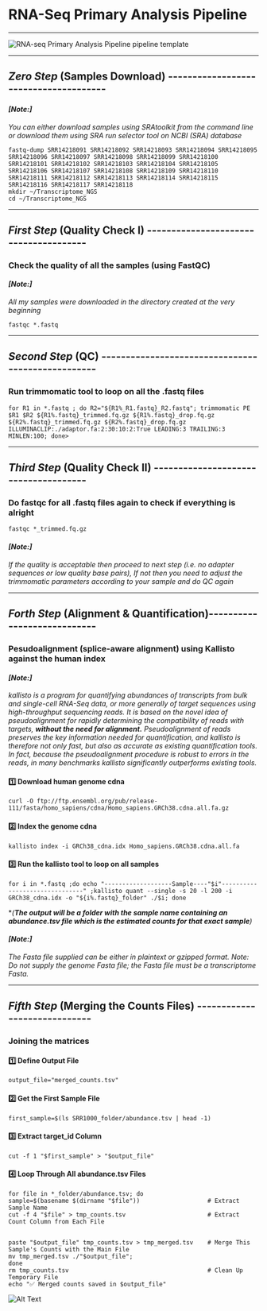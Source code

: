# RNA-Seq Primary Analysis Pipeline

***
![RNA-seq Primary Analysis Pipeline pipeline template](https://github.com/user-attachments/assets/5172d0b1-9763-4598-bfe0-7865d79c9bf2)
***
## ***Zero Step*** (Samples Download) --------------------------------------
#### ***[Note:]*** 
_You can either download samples using SRAtoolkit from the command line or download them using SRA run selector tool on NCBI (SRA) database_
```{bash}
fastq-dump SRR14218091 SRR14218092 SRR14218093 SRR14218094 SRR14218095 SRR14218096 SRR14218097 SRR14218098 SRR14218099 SRR14218100 SRR14218101 SRR14218102 SRR14218103 SRR14218104 SRR14218105 SRR14218106 SRR14218107 SRR14218108 SRR14218109 SRR14218110 SRR14218111 SRR14218112 SRR14218113 SRR14218114 SRR14218115 SRR14218116 SRR14218117 SRR14218118
mkdir ~/Transcriptome_NGS 
cd ~/Transcriptome_NGS
```

***
## ***First Step*** (Quality Check I) --------------------------------------
### Check the quality of all the samples (using FastQC)
#### ***[Note:]*** 
_All my samples were downloaded in the directory created at the very beginning_
```{bash}
fastqc *.fastq
```

***
## ***Second Step*** (QC) --------------------------------------------------
### Run trimmomatic tool to loop on all the .fastq files
```{bash}
for R1 in *.fastq ; do R2="${R1%_R1.fastq}_R2.fastq"; trimmomatic PE $R1 $R2 ${R1%.fastq}_trimmed.fq.gz ${R1%.fastq}_drop.fq.gz ${R2%.fastq}_trimmed.fq.gz ${R2%.fastq}_drop.fq.gz ILLUMINACLIP:./adaptor.fa:2:30:10:2:True LEADING:3 TRAILING:3 MINLEN:100; done>
```

***
## ***Third Step*** (Quality Check II) -------------------------------------
### Do fastqc for all .fastq files again to check if everything is alright
```{bash}
fastqc *_trimmed.fq.gz
```
#### ***[Note:]*** 
_If the quality is acceptable then proceed to next step (i.e. no adapter sequences or low quality base pairs),_
_If not then you need to adjust the trimmomatic parameters according to your sample and do QC again_

***
## ***Forth Step*** (Alignment & Quantification)----------------------------
### Pesudoalignment (splice-aware alignment) using Kallisto against the human index
#### ***[Note:]*** 
*kallisto is a program for quantifying abundances of transcripts from bulk and single-cell RNA-Seq data, or more generally of target sequences using high-throughput sequencing reads. It is based on the novel idea of pseudoalignment for rapidly determining the compatibility of reads with targets, ***without the need for alignment.*** Pseudoalignment of reads preserves the key information needed for quantification, and kallisto is therefore not only fast, but also as accurate as existing quantification tools. In fact, because the pseudoalignment procedure is robust to errors in the reads, in many benchmarks kallisto significantly outperforms existing tools.*
#### 1️⃣ Download human genome cdna
```{bash}
curl -O ftp://ftp.ensembl.org/pub/release-111/fasta/homo_sapiens/cdna/Homo_sapiens.GRCh38.cdna.all.fa.gz
```
#### 2️⃣ Index the genome cdna
```{bash}
kallisto index -i GRCh38_cdna.idx Homo_sapiens.GRCh38.cdna.all.fa
```
#### 3️⃣ Run the kallisto tool to loop on all samples
```{bash}
for i in *.fastq ;do echo "-------------------Sample----"$i"-------------------------------" ;kallisto quant --single -s 20 -l 200 -i GRCh38_cdna.idx -o "${i%.fastq}_folder" ./$i; done
```
*_(**The output will be a folder with the sample name containing an abundance.tsv file which is the estimated counts for that exact sample**)_
#### ***[Note:]*** 
_The Fasta file supplied can be either in plaintext or gzipped format. Note: Do not supply the genome Fasta file; the Fasta file must be a transcriptome Fasta._

***
## ***Fifth Step*** (Merging the Counts Files) -----------------------------
### Joining the matrices
#### 1️⃣ Define Output File
```{bash}
output_file="merged_counts.tsv"
```
#### 2️⃣ Get the First Sample File
```{bash}
first_sample=$(ls SRR1000_folder/abundance.tsv | head -1)
```
#### 3️⃣ Extract target_id Column
```{bash}
cut -f 1 "$first_sample" > "$output_file"
```
#### 4️⃣ Loop Through All abundance.tsv Files
```{bash}
for file in *_folder/abundance.tsv; do
sample=$(basename $(dirname "$file"))                   # Extract Sample Name
cut -f 4 "$file" > tmp_counts.tsv                       # Extract Count Column from Each File


paste "$output_file" tmp_counts.tsv > tmp_merged.tsv    # Merge This Sample's Counts with the Main File
mv tmp_merged.tsv ./"$output_file";
done
rm tmp_counts.tsv                                       # Clean Up Temporary File
echo "✅ Merged counts saved in $output_file"
```
![Alt Text](https://github.com/user-attachments/assets/9820c662-35cb-49a1-aea6-9169d9e37576)
